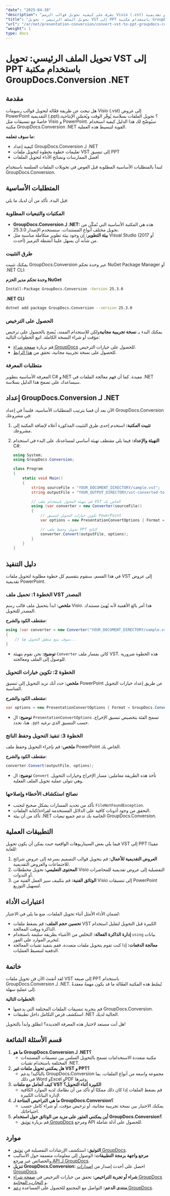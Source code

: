 ```yaml
---
"date": "2025-04-30"
"description": "تعرف على كيفية تحويل قوالب الرسم Visio (.vst) إلى عروض تقديمية PowerPoint (.ppt) باستخدام مكتبة GroupDocs.Conversion .NET القوية من خلال هذا الدليل خطوة بخطوة."
"title": "تحويل الملف الرئيسي - تحويل VST إلى PPT باستخدام مكتبة GroupDocs.Conversion .NET"
"url": "/ar/net/presentation-conversion/convert-vst-to-ppt-groupdocs-conversion-net/"
"weight": 1
type: docs
---
```

# تحويل الملف الرئيسي: تحويل VST إلى PPT باستخدام مكتبة GroupDocs.Conversion .NET

## مقدمة

هل تبحث عن طريقة فعّالة لتحويل قوالب رسومات Visio (.vst) إلى عروض PowerPoint التقديمية (.ppt)؟ تحويل الملفات بسلاسة يُوفّر الوقت ويُحسّن الإنتاجية، خاصةً مع تنسيقات مثل Visio و PowerPoint. سيُوضّح لك هذا الدليل كيفية استخدام مكتبة GroupDocs.Conversion .NET القوية لتبسيط هذه العملية.

**ما سوف تتعلمه:**
- كيفية إعداد GroupDocs.Conversion لـ .NET
- تعليمات خطوة بخطوة لتحويل ملفات VST إلى تنسيق PPT
- أفضل الممارسات ونصائح الأداء لتحويل الملفات

لنبدأ بالمتطلبات الأساسية المطلوبة قبل الغوص في تحويلات الملفات السلسة باستخدام GroupDocs.Conversion.

## المتطلبات الأساسية

قبل البدء، تأكد من أن لديك ما يلي:

### المكتبات والتبعيات المطلوبة
- **GroupDocs.Conversion لـ .NET:** هذه هي المكتبة الأساسية التي تُمكّن من تحويل مختلف أنواع المستندات. سنستخدم الإصدار 25.3.0.
- **بيئة التطوير:** إن وجود بيئة تطوير متكاملة مناسبة مثل Visual Studio (2017 أو أحدث) من شأنه أن يسهل علينا أنشطة الترميز.

### طرق التثبيت
يمكنك تثبيت GroupDocs.Conversion عبر وحدة تحكم NuGet Package Manager أو .NET CLI:

**وحدة تحكم مدير الحزم NuGet**
```bash
Install-Package GroupDocs.Conversion -Version 25.3.0
```

**.NET CLI**
```bash
dotnet add package GroupDocs.Conversion --version 25.3.0
```

### الحصول على الترخيص
يمكنك البدء بـ **نسخة تجريبية مجانية**ولكن للاستخدام الممتد، يُنصح بالحصول على ترخيص مؤقت أو شراء النسخة الكاملة. اتبع الخطوات التالية:
- قم بزيارة [صفحة شراء GroupDocs](https://purchase.groupdocs.com/buy) للحصول على خيارات الترخيص.
- للحصول على نسخة تجريبية مجانية، تحقق من [هذا الرابط](https://releases.groupdocs.com/conversion/net/).

### متطلبات المعرفة
المعرفة الأساسية بتطوير C# و.NET مفيدة. كما أن فهم معالجة الملفات في .NET سيساعدك على تصفح هذا الدليل بسلاسة.

## إعداد GroupDocs.Conversion لـ .NET

الآن بعد أن قمنا بترتيب المتطلبات الأساسية، فلنبدأ في إعداد GroupDocs.Conversion في مشروعك:

1. **تثبيت المكتبة:** استخدم إحدى طرق التثبيت المذكورة أعلاه لإضافة المكتبة إلى مشروعك.
2. **التهيئة والإعداد:**
   فيما يلي مقتطف تهيئة أساسي لمساعدتك على البدء في استخدام C#:

   ```csharp
   using System;
   using GroupDocs.Conversion;

   class Program
   {
       static void Main()
       {
           string sourceFile = "YOUR_DOCUMENT_DIRECTORY/sample.vst";
           string outputFile = "YOUR_OUTPUT_DIRECTORY/vst-converted-to.ppt";

           // قم بتهيئة المحول باستخدام ملف VST الخاص بك
           using (var converter = new Converter(sourceFile))
           {
               // تكوين خيارات التحويل لتنسيق PowerPoint
               var options = new PresentationConvertOptions { Format = GroupDocs.Conversion.FileTypes.PresentationFileType.Ppt };

               // تحويل وحفظ ملف PPT الناتج
               converter.Convert(outputFile, options);
           }
       }
   }
   ```

## دليل التنفيذ

في هذا القسم، سنقوم بتقسيم كل خطوة مطلوبة لتحويل ملفات VST إلى عروض تقديمية PowerPoint.

### الخطوة 1: تحميل ملف VST المصدر
**ملخص:** ابدأ بتحميل ملف قالب رسم Visio. هذا أمر بالغ الأهمية لأنه يُهيئ مستندك المصدر للتحويل.

**مقتطف الكود والشرح:**

```csharp
using (var converter = new Converter("YOUR_DOCUMENT_DIRECTORY/sample.vst"))
{
    // سوف يتبع منطق التحويل هنا...
}
```

- **توضيح:** نحن نقوم بتهيئة `Converter` كائن بمسار ملف VST. هذه الخطوة ضرورية للوصول إلى الملف ومعالجته.

### الخطوة 2: تكوين خيارات التحويل
**ملخص:** حدد أنك تريد التحويل إلى تنسيق PowerPoint عن طريق إعداد خيارات التحويل المناسبة.

**مقتطف الكود والشرح:**

```csharp
var options = new PresentationConvertOptions { Format = GroupDocs.Conversion.FileTypes.PresentationFileType.Ppt };
```

- **توضيح:** ال `PresentationConvertOptions` تسمح الفئة بتخصيص تنسيق الإخراج. هنا، نحدد `.ppt` حسب التنسيق الذي نرغبه.

### الخطوة 3: تنفيذ التحويل وحفظ الناتج
**ملخص:** قم بإجراء التحويل وحفظ ملف PowerPoint الخاص بك.

**مقتطف الكود والشرح:**

```csharp
converter.Convert(outputFile, options);
```

- **توضيح:** ال `Convert` تأخذ هذه الطريقة معاملين: مسار الإخراج وخيارات التحويل. وهي تتولى عملية تحويل الملف الفعلية.

### نصائح استكشاف الأخطاء وإصلاحها
- تأكد من تحديد المسارات بشكل صحيح لتجنب `FileNotFoundException`.
- التحقق من وجود أذونات كافية على الدلائل المستخدمة لقراءة/كتابة الملفات.
- تأكد من أن بيئة .NET الخاصة بك تدعم جميع تبعيات GroupDocs.Conversion.

## التطبيقات العملية

فيما يلي بعض السيناريوهات الواقعية حيث يمكن أن يكون تحويل VST إلى PPT مفيدًا للغاية:

1. **العروض التقديمية للأعمال:** قم بتحويل قوالب التصميم بسرعة إلى عروض شرائح للاجتماعات والعروض التقديمية.
2. **المحتوى التعليمي:** تحويل مخططات Visio التفصيلية إلى عروض تقديمية للمحاضرات أو الندوات.
3. **الوثائق الفنية:** قم بتكييف سير العمل الفنية من Visio إلى تنسيقات PowerPoint لتسهيل التوزيع.

## اعتبارات الأداء

لضمان الأداء الأمثل أثناء تحويل الملفات، ضع ما يلي في الاعتبار:
- **تحسين حجم الملف:** قم بضغط ملفات VST الكبيرة قبل التحويل لتقليل استخدام الذاكرة ووقت المعالجة.
- **إدارة الذاكرة الفعالة:** التخلص من الأشياء بطريقة سليمة باستخدام `using` بيانات لتحرير الموارد على الفور.
- **معالجة الدفعات:** إذا كنت تقوم بتحويل ملفات متعددة، فقم بتنفيذ تقنيات المعالجة الدفعية لتبسيط العمليات.

## خاتمة

لقد أتقنتَ الآن فن تحويل ملفات VST إلى صيغة PPT باستخدام GroupDocs.Conversion لـ .NET. تُبسّط هذه المكتبة الفعّالة ما قد يكون مهمةً معقدةً إلى عمليةٍ سهلة.

**الخطوات التالية:**
- قم بتجربة تنسيقات الملفات المختلفة التي يدعمها GroupDocs.Conversion.
- استكشف فرص التكامل داخل تطبيقات .NET الحالية لديك.

هل أنت مستعد لاختبار هذه المعرفة الجديدة؟ انطلق وابدأ بالتحويل!

## قسم الأسئلة الشائعة

1. **ما هو GroupDocs.Conversion لـ .NET؟**
   - مكتبة متعددة الاستخدامات تسمح بالتحويل السلس بين تنسيقات المستندات المختلفة باستخدام تقنيات .NET.
2. **هل يمكنني تحويل ملفات غير VST و PPT؟**
   - بالتأكيد! يدعم GroupDocs.Conversion مجموعة واسعة من أنواع الملفات، بما في ذلك Word وExcel وPDF وغيرها.
3. **كيف أتعامل مع ملفات VST الكبيرة أثناء التحويل؟**
   - قم بضغط الملفات إذا كان ذلك ممكنًا أو تأكد من أن نظامك لديه الموارد الكافية لإدارة البيانات الكبيرة.
4. **ما هي التراخيص المتاحة لـ GroupDocs.Conversion؟**
   - يمكنك الاختيار بين نسخة تجريبية مجانية، أو ترخيص مؤقت، أو شراء كامل حسب احتياجاتك.
5. **أين يمكنني العثور على مزيد من الوثائق حول استخدام GroupDocs.Conversion؟**
   - قم بزيارة [توثيق GroupDocs](https://docs.groupdocs.com/conversion/net/) ومرجع API للحصول على أدلة شاملة.

## موارد
- **التوثيق:** استكشف الإرشادات التفصيلية في [توثيق GroupDocs](https://docs.groupdocs.com/conversion/net/).
- **مرجع واجهة برمجة التطبيقات:** الوصول إلى معلومات متعمقة حول الأساليب والخصائص عبر [مرجع API لـ GroupDocs](https://reference.groupdocs.com/conversion/net/).
- **تنزيل GroupDocs.Conversion:** احصل على أحدث إصدار من [إصدارات GroupDocs](https://releases.groupdocs.com/conversion/net/).
- **شراء أو تجربة التراخيص:** تحقق من خيارات الترخيص في [صفحة شراء GroupDocs](https://purchase.groupdocs.com/buy) و [التجارب المجانية](https://releases.groupdocs.com/conversion/net/).
- **منتدى الدعم:** التواصل مع المجتمع للحصول على المساعدة [دعم GroupDocs](https://forum.groupdocs.com/c/conversion/10).